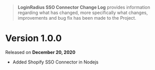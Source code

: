 
> **LoginRadius SSO Connector Change Log** provides information regarding what has changed, more specifically what changes, improvements and bug fix has been made to the Project. 

# Version 1.0.0
Released on **December 20, 2020**

 - Added Shopify SSO Connector in Nodejs 